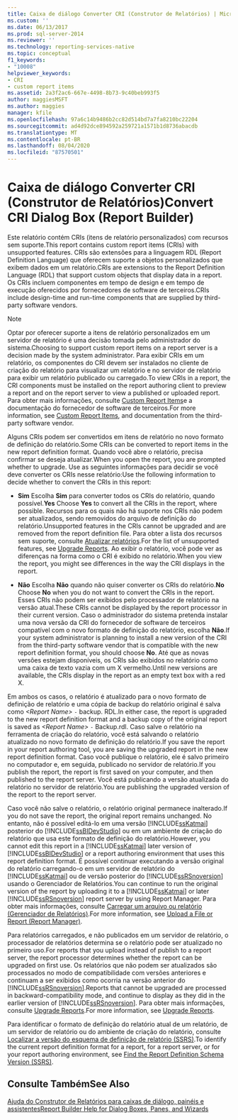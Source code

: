 ```yaml
---
title: Caixa de diálogo Converter CRI (Construtor de Relatórios) | Microsoft Docs
ms.custom: ''
ms.date: 06/13/2017
ms.prod: sql-server-2014
ms.reviewer: ''
ms.technology: reporting-services-native
ms.topic: conceptual
f1_keywords:
- "10008"
helpviewer_keywords:
- CRI
- custom report items
ms.assetid: 2a3f2ac6-667e-4498-8b73-9c40beb993f5
author: maggiesMSFT
ms.author: maggies
manager: kfile
ms.openlocfilehash: 97a6c14b9486b2cc82d514bd7a7fa8210bc22204
ms.sourcegitcommit: ad4d92dce894592a259721a1571b1d8736abacdb
ms.translationtype: MT
ms.contentlocale: pt-BR
ms.lasthandoff: 08/04/2020
ms.locfileid: "87570501"
---
```

# <a name="convert-cri-dialog-box-report-builder"></a><span data-ttu-id="a708d-102">Caixa de diálogo Converter CRI (Construtor de Relatórios)</span><span class="sxs-lookup"><span data-stu-id="a708d-102">Convert CRI Dialog Box (Report Builder)</span></span>
  <span data-ttu-id="a708d-103">Este relatório contém CRIs (itens de relatório personalizados) com recursos sem suporte.</span><span class="sxs-lookup"><span data-stu-id="a708d-103">This report contains custom report items (CRIs) with unsupported features.</span></span> <span data-ttu-id="a708d-104">CRIs são extensões para a linguagem RDL (Report Definition Language) que oferecem suporte a objetos personalizados que exibem dados em um relatório.</span><span class="sxs-lookup"><span data-stu-id="a708d-104">CRIs are extensions to the Report Definition Language (RDL) that support custom objects that display data in a report.</span></span> <span data-ttu-id="a708d-105">Os CRIs incluem componentes em tempo de design e em tempo de execução oferecidos por fornecedores de software de terceiros.</span><span class="sxs-lookup"><span data-stu-id="a708d-105">CRIs include design-time and run-time components that are supplied by third-party software vendors.</span></span>  
  
> [!NOTE]  
>  <span data-ttu-id="a708d-106">Optar por oferecer suporte a itens de relatório personalizados em um servidor de relatório é uma decisão tomada pelo administrador do sistema.</span><span class="sxs-lookup"><span data-stu-id="a708d-106">Choosing to support custom report items on a report server is a decision made by the system administrator.</span></span> <span data-ttu-id="a708d-107">Para exibir CRIs em um relatório, os componentes do CRI devem ser instalados no cliente de criação do relatório para visualizar um relatório e no servidor de relatório para exibir um relatório publicado ou carregado.</span><span class="sxs-lookup"><span data-stu-id="a708d-107">To view CRIs in a report, the CRI components must be installed on the report authoring client to preview a report and on the report server to view a published or uploaded report.</span></span> <span data-ttu-id="a708d-108">Para obter mais informações, consulte [Custom Report Items](../custom-report-items/custom-report-items.md)e a documentação do fornecedor de software de terceiros.</span><span class="sxs-lookup"><span data-stu-id="a708d-108">For more information, see [Custom Report Items](../custom-report-items/custom-report-items.md), and documentation from the third-party software vendor.</span></span>  
  
 <span data-ttu-id="a708d-109">Alguns CRIs podem ser convertidos em itens de relatório no novo formato de definição do relatório.</span><span class="sxs-lookup"><span data-stu-id="a708d-109">Some CRIs can be converted to report items in the new report definition format.</span></span> <span data-ttu-id="a708d-110">Quando você abre o relatório, precisa confirmar se deseja atualizar.</span><span class="sxs-lookup"><span data-stu-id="a708d-110">When you open the report, you are prompted whether to upgrade.</span></span> <span data-ttu-id="a708d-111">Use as seguintes informações para decidir se você deve converter os CRIs nesse relatório:</span><span class="sxs-lookup"><span data-stu-id="a708d-111">Use the following information to decide whether to convert the CRIs in this report:</span></span>  
  
-   <span data-ttu-id="a708d-112">**Sim** Escolha **Sim** para converter todos os CRIs do relatório, quando possível.</span><span class="sxs-lookup"><span data-stu-id="a708d-112">**Yes** Choose **Yes** to convert all the CRIs in the report, where possible.</span></span> <span data-ttu-id="a708d-113">Recursos para os quais não há suporte nos CRIs não podem ser atualizados, sendo removidos do arquivo de definição do relatório.</span><span class="sxs-lookup"><span data-stu-id="a708d-113">Unsupported features in the CRIs cannot be upgraded and are removed from the report definition file.</span></span> <span data-ttu-id="a708d-114">Para obter a lista dos recursos sem suporte, consulte [Atualizar relatórios](../install-windows/upgrade-reports.md).</span><span class="sxs-lookup"><span data-stu-id="a708d-114">For the list of unsupported features, see [Upgrade Reports](../install-windows/upgrade-reports.md).</span></span> <span data-ttu-id="a708d-115">Ao exibir o relatório, você pode ver as diferenças na forma como o CRI é exibido no relatório.</span><span class="sxs-lookup"><span data-stu-id="a708d-115">When you view the report, you might see differences in the way the CRI displays in the report.</span></span>  
  
-   <span data-ttu-id="a708d-116">**Não** Escolha **Não** quando não quiser converter os CRIs do relatório.</span><span class="sxs-lookup"><span data-stu-id="a708d-116">**No** Choose **No** when you do not want to convert the CRIs in the report.</span></span> <span data-ttu-id="a708d-117">Esses CRIs não podem ser exibidos pelo processador de relatório na versão atual.</span><span class="sxs-lookup"><span data-stu-id="a708d-117">These CRIs cannot be displayed by the report processor in their current version.</span></span> <span data-ttu-id="a708d-118">Caso o administrador do sistema pretenda instalar uma nova versão da CRI do fornecedor de software de terceiros compatível com o novo formato de definição do relatório, escolha **Não**.</span><span class="sxs-lookup"><span data-stu-id="a708d-118">If your system administrator is planning to install a new version of the CRI from the third-party software vendor that is compatible with the new report definition format, you should choose **No**.</span></span> <span data-ttu-id="a708d-119">Até que as novas versões estejam disponíveis, os CRIs são exibidos no relatório como uma caixa de texto vazia com um X vermelho.</span><span class="sxs-lookup"><span data-stu-id="a708d-119">Until new versions are available, the CRIs display in the report as an empty text box with a red X.</span></span>  
  
 <span data-ttu-id="a708d-120">Em ambos os casos, o relatório é atualizado para o novo formato de definição de relatório e uma cópia de backup do relatório original é salva como *\<Report Name>* `-` backup. RDL.</span><span class="sxs-lookup"><span data-stu-id="a708d-120">In either case, the report is upgraded to the new report definition format and a backup copy of the original report is saved as *\<Report Name>* `-` Backup.rdl.</span></span> <span data-ttu-id="a708d-121">Caso salve o relatório na ferramenta de criação do relatório, você está salvando o relatório atualizado no novo formato de definição do relatório.</span><span class="sxs-lookup"><span data-stu-id="a708d-121">If you save the report in your report authoring tool, you are saving the upgraded report in the new report definition format.</span></span> <span data-ttu-id="a708d-122">Caso você publique o relatório, ele é salvo primeiro no computador e, em seguida, publicado no servidor de relatório.</span><span class="sxs-lookup"><span data-stu-id="a708d-122">If you publish the report, the report is first saved on your computer, and then published to the report server.</span></span> <span data-ttu-id="a708d-123">Você está publicando a versão atualizada do relatório no servidor de relatório.</span><span class="sxs-lookup"><span data-stu-id="a708d-123">You are publishing the upgraded version of the report to the report server.</span></span>  
  
 <span data-ttu-id="a708d-124">Caso você não salve o relatório, o relatório original permanece inalterado.</span><span class="sxs-lookup"><span data-stu-id="a708d-124">If you do not save the report, the original report remains unchanged.</span></span> <span data-ttu-id="a708d-125">No entanto, não é possível editá-lo em uma versão [!INCLUDE[ssKatmai](../../includes/sskatmai-md.md)] posterior do [!INCLUDE[ssBIDevStudio](../../includes/ssbidevstudio-md.md)] ou em um ambiente de criação do relatório que usa este formato de definição do relatório.</span><span class="sxs-lookup"><span data-stu-id="a708d-125">However, you cannot edit this report in a [!INCLUDE[ssKatmai](../../includes/sskatmai-md.md)] later version of [!INCLUDE[ssBIDevStudio](../../includes/ssbidevstudio-md.md)] or a report authoring environment that uses this report definition format.</span></span> <span data-ttu-id="a708d-126">É possível continuar executando a versão original do relatório carregando-o em um servidor de relatório do [!INCLUDE[ssKatmai](../../includes/sskatmai-md.md)] ou de versão posterior do [!INCLUDE[ssRSnoversion](../../includes/ssrsnoversion-md.md)] usando o Gerenciador de Relatórios.</span><span class="sxs-lookup"><span data-stu-id="a708d-126">You can continue to run the original version of the report by uploading it to a [!INCLUDE[ssKatmai](../../includes/sskatmai-md.md)] or later [!INCLUDE[ssRSnoversion](../../includes/ssrsnoversion-md.md)] report server by using Report Manager.</span></span> <span data-ttu-id="a708d-127">Para obter mais informações, consulte [Carregar um arquivo ou relatório &#40;Gerenciador de Relatórios&#41;](../reports/upload-a-file-or-report-report-manager.md).</span><span class="sxs-lookup"><span data-stu-id="a708d-127">For more information, see [Upload a File or Report &#40;Report Manager&#41;](../reports/upload-a-file-or-report-report-manager.md).</span></span>  
  
 <span data-ttu-id="a708d-128">Para relatórios carregados, e não publicados em um servidor de relatório, o processador de relatórios determina se o relatório pode ser atualizado no primeiro uso.</span><span class="sxs-lookup"><span data-stu-id="a708d-128">For reports that you upload instead of publish to a report server, the report processor determines whether the report can be upgraded on first use.</span></span> <span data-ttu-id="a708d-129">Os relatórios que não podem ser atualizados são processados no modo de compatibilidade com versões anteriores e continuam a ser exibidos como ocorria na versão anterior do [!INCLUDE[ssRSnoversion](../../includes/ssrsnoversion-md.md)].</span><span class="sxs-lookup"><span data-stu-id="a708d-129">Reports that cannot be upgraded are processed in backward-compatibility mode, and continue to display as they did in the earlier version of [!INCLUDE[ssRSnoversion](../../includes/ssrsnoversion-md.md)].</span></span> <span data-ttu-id="a708d-130">Para obter mais informações, consulte [Upgrade Reports](../install-windows/upgrade-reports.md).</span><span class="sxs-lookup"><span data-stu-id="a708d-130">For more information, see [Upgrade Reports](../install-windows/upgrade-reports.md).</span></span>  
  
 <span data-ttu-id="a708d-131">Para identificar o formato de definição do relatório atual de um relatório, de um servidor de relatório ou do ambiente de criação do relatório, consulte [Localizar a versão do esquema de definição de relatório &#40;SSRS&#41;](../reports/find-the-report-definition-schema-version-ssrs.md).</span><span class="sxs-lookup"><span data-stu-id="a708d-131">To identify the current report definition format for a report, for a report server, or for your report authoring environment, see [Find the Report Definition Schema Version &#40;SSRS&#41;](../reports/find-the-report-definition-schema-version-ssrs.md).</span></span>  
  
## <a name="see-also"></a><span data-ttu-id="a708d-132">Consulte Também</span><span class="sxs-lookup"><span data-stu-id="a708d-132">See Also</span></span>  
 [<span data-ttu-id="a708d-133">Ajuda do Construtor de Relatórios para caixas de diálogo, painéis e assistentes</span><span class="sxs-lookup"><span data-stu-id="a708d-133">Report Builder Help for Dialog Boxes, Panes, and Wizards</span></span>](../report-builder-help-for-dialog-boxes-panes-and-wizards.md)  
  
  
